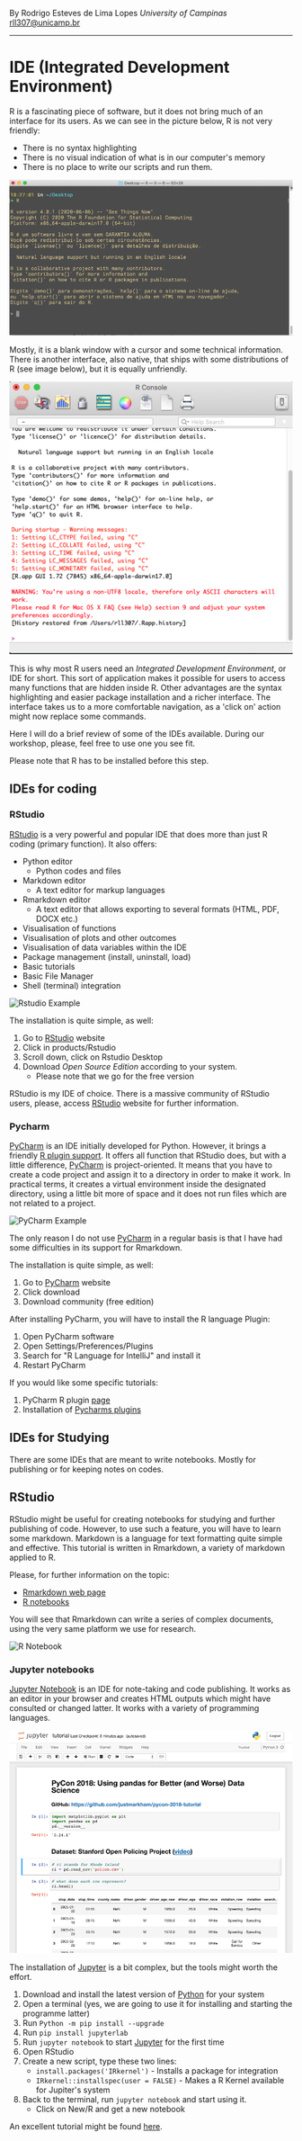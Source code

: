 By Rodrigo Esteves de Lima Lopes *University of Campinas* [rll307\@unicamp.br](mailto:rll307@unicamp.br)

------------------------------------------------------------------------
# IDE (Integrated Development Environment)

R is a fascinating piece of software, but it does not bring much of an interface for its users. As we can see in the picture below, R is not very friendly:

-   There is no syntax highlighting
-   There is no visual indication of what is in our computer's memory
-   There is no place to write our scripts and run them.

![R in a terminal](./images/R01.png)

Mostly, it is a blank window with a cursor and some technical information. There is another interface, also native, that ships with some distributions of R (see image below), but it is equally unfriendly.

![R in a native IDE](./images/R02.png)

This is why most R users need an *Integrated Development Environment*, or IDE for short. This sort of application makes it possible for users to access many functions that are hidden inside R. Other advantages are the syntax highlighting and easier package installation and a richer interface. The interface takes us to a more comfortable navigation, as a 'click on' action might now replace some commands.

Here I will do a brief review of some of the IDEs available. During our workshop, please, feel free to use one you see fit.

Please note that R has to be installed before this step.

## IDEs for coding

### RStudio

[RStudio](https://rstudio.com/) is a very powerful and popular IDE that does more than just R coding (primary function). It also offers:

-   Python editor
    -   Python codes and files
-   Markdown editor
    -   A text editor for markup languages
-   Rmarkdown editor
    -   A text editor that allows exporting to several formats (HTML, PDF, DOCX etc.)
-   Visualisation of functions
-   Visualisation of plots and other outcomes
-   Visualisation of data variables within the IDE
-   Package management (install, uninstall, load)
-   Basic tutorials
-   Basic File Manager
-   Shell (terminal) integration

![Rstudio Example](http://mercury.webster.edu/aleshunas/R_learning_infrastructure/images/RStudio%20-%20environment%20panel.png)

The installation is quite simple, as well:

1.  Go to [RStudio](https://rstudio.com/) website
2.  Click in products/Rstudio
3.  Scroll down, click on Rstudio Desktop
4.  Download *Open Source Edition* according to your system.
    -   Please note that we go for the free version

RStudio is my IDE of choice. There is a massive community of RStudio users, please, access [RStudio](https://rstudio.com/) website for further information.

### Pycharm

[PyCharm](https://www.jetbrains.com/pycharm/) is an IDE initially developed for Python. However, it brings a friendly [R plugin support](https://www.jetbrains.com/help/pycharm/r-plugin-support.html). It offers all function that RStudio does, but with a little difference, [PyCharm](https://www.jetbrains.com/pycharm/) is project-oriented. It means that you have to create a code project and assign it to a directory in order to make it work. In practical terms, it creates a virtual environment inside the designated directory, using a little bit more of space and it does not run files which are not related to a project.

![PyCharm Example](https://resources.jetbrains.com/help/img/idea/2020.2/py_r_overview.png)

The only reason I do not use [PyCharm](https://www.jetbrains.com/pycharm/) in a regular basis is that I have had some difficulties in its support for Rmarkdown.

The installation is quite simple, as well:

1.  Go to [PyCharm](https://www.jetbrains.com/pycharm/) website
2.  Click download
3.  Download community (free edition)

After installing PyCharm, you will have to install the R language Plugin:

1.  Open PyCharm software
2.  Open Settings/Preferences/Plugins
3.  Search for "R Language for IntelliJ" and install it
4.  Restart PyCharm

If you would like some specific tutorials:

1.  PyCharm R plugin [page](https://www.jetbrains.com/help/pycharm/r-plugin-support.html)
2.  Installation of [Pycharms plugins](https://www.jetbrains.com/help/pycharm/managing-plugins.html)

## IDEs for Studying

There are some IDEs that are meant to write notebooks. Mostly for publishing or for keeping notes on codes.

## RStudio

RStudio might be useful for creating notebooks for studying and further publishing of code. However, to use such a feature, you will have to learn some markdown. Markdown is a language for text formatting quite simple and effective. This tutorial is written in Rmarkdown, a variety of markdown applied to R.

Please, for further information on the topic:

-   [Rmarkdown web page](https://rmarkdown.rstudio.com/)
-   [R notebooks](https://rmarkdown.rstudio.com/lesson-10.html)

You will see that Rmarkdown can write a series of complex documents, using the very same platform we use for research.

![R Notebook](https://d33wubrfki0l68.cloudfront.net/14588820b42b46fc38e5350566c03420e4c64e34/e54b8/lesson-images/notebooks-1-notebook.png)

### Jupyter notebooks

[Jupyter Notebook](https://jupyter.org/) is an IDE for note-taking and code publishing. It works as an editor in your browser and creates HTML outputs which might have consulted or changed latter. It works with a variety of programming languages.

![Jupyter Notebook example](images/binder-50.png)

The installation of [Jupyter](https://jupyter.org/) is a bit complex, but the tools might worth the effort.

1.  Download and install the latest version of [Python](https://www.python.org/) for your system
2.  Open a terminal (yes, we are going to use it for installing and starting the programme latter)
3.  Run `Python -m pip install --upgrade`
4.  Run `pip install jupyterlab`
5.  Run `jupyter notebook` to start [Jupyter](https://jupyter.org/) for the first time
6.  Open RStudio
7.  Create a new script, type these two lines:
    -   `install.packages('IRkernel')` - Installs a package for integration
    -   `IRkernel::installspec(user = FALSE)` - Makes a R Kernel available for Jupiter's system
8.  Back to the terminal, run `jupyter notebook` and start using it.
    -   Click on New/R and get a new notebook

An excellent tutorial might be found [here](https://dzone.com/articles/using-r-on-jupyternbspnotebook).

